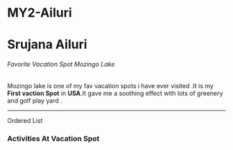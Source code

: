 # MY2-Ailuri

#  Srujana Ailuri
######  Favorite Vacation Spot Mozingo Lake
Mozingo lake is one of my fav vacation spots i have ever visited .It is my **First vaction Spot**  in  **USA**.It gave me a soothing effect with lots of greenery and golf play yard .

---

Ordered List
### Activities At Vacation Spot
